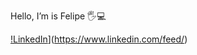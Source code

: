 Hello, I’m is Felipe 🖐️💻

[!LinkedIn](https://img.shields.io/badge/LinkedIn-0077B5?style=for-the-badge&logo=linkedin&logoColor=white)](https://www.linkedin.com/feed/)
